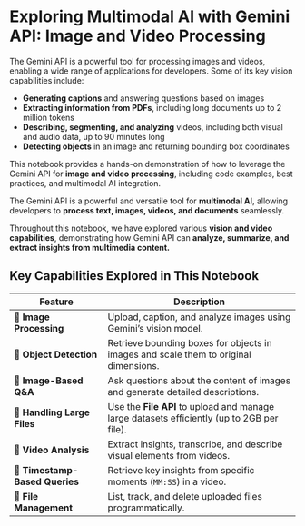 # **Exploring Multimodal AI with Gemini API: Image and Video Processing**

The Gemini API is a powerful tool for processing images and videos, enabling a wide range of applications for developers. Some of its key vision capabilities include:

* **Generating captions** and answering questions based on images
* **Extracting information from PDFs**, including long documents up to 2 million tokens
* **Describing, segmenting, and analyzing** videos, including both visual and audio data, up to 90 minutes long
* **Detecting objects** in an image and returning bounding box coordinates

This notebook provides a hands-on demonstration of how to leverage the Gemini API for **image and video processing**, including code examples, best practices, and multimodal AI integration.



The Gemini API is a powerful and versatile tool for **multimodal AI**, allowing developers to **process text, images, videos, and documents** seamlessly. 

Throughout this notebook, we have explored various **vision and video capabilities**, demonstrating how Gemini API can **analyze, summarize, and extract insights from multimedia content.**

## Key Capabilities Explored in This Notebook

| **Feature**                  | **Description** |
|------------------------------|----------------|
| 🔹 **Image Processing**       | Upload, caption, and analyze images using Gemini’s vision model. |
| 🔹 **Object Detection**       | Retrieve bounding boxes for objects in images and scale them to original dimensions. |
| 🔹 **Image-Based Q&A**        | Ask questions about the content of images and generate detailed descriptions. |
| 🔹 **Handling Large Files**   | Use the **File API** to upload and manage large datasets efficiently (up to 2GB per file). |
| 🔹 **Video Analysis**         | Extract insights, transcribe, and describe visual elements from videos. |
| 🔹 **Timestamp-Based Queries** | Retrieve key insights from specific moments (`MM:SS`) in a video. |
| 🔹 **File Management**        | List, track, and delete uploaded files programmatically. |
